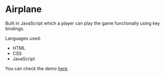 # Airplane
Built in JavaScript which a player can play the game functionally using key bindings.

Languages used: 
- HTML
- CSS
- JavaScript

You can check the demo [here](https://andre1karl.github.io/AirplaneJSTest/).
